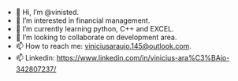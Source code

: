 - 👋 Hi, I’m @vinisted.
- 👀 I’m interested in financial management.
- 🌱 I’m currently learning python, C++ and EXCEL.
- 💞️ I’m looking to collaborate on development area.
- 📫 How to reach me: viniciusaraujo.145@outlook.com.
- 📫 Linkedin: https://www.linkedin.com/in/vinicius-ara%C3%BAjo-342807237/

<!---
vinisted/vinisted is a ✨ special ✨ repository because its `README.md` (this file) appears on your GitHub profile.
You can click the Preview link to take a look at your changes.
--->
